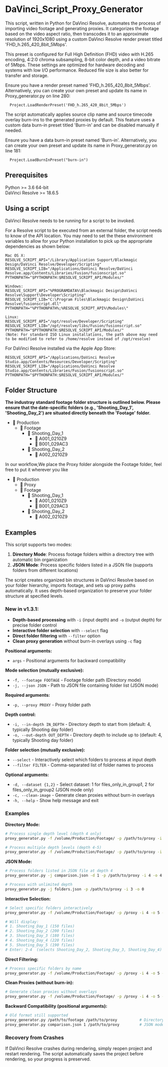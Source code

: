 # DaVinci_Script_Proxy_Generator

This script, written in Python for DaVinci Resolve, automates the process of importing video footage and generating proxies. It categorizes the footage based on the video aspect ratio, then transcodes it to an approximate resolution of 1920x1080 using a custom DaVinci Resolve render preset titled 'FHD_h.265_420_8bit_5Mbps'. 

This preset is configured for Full High Definition (FHD) video with H.265 encoding, 4:2:0 chroma subsampling, 8-bit color depth, and a video bitrate of 5Mbps. These settings are optimized for hardware decoding and systems with low I/O performance. Reduced file size is also better for transfer and storage.

Ensure you have a render preset named 'FHD_h.265_420_8bit_5Mbps'. Alternatively, you can create your own preset and update its name in Proxy_generator.py on line 280:

      
      Project.LoadRenderPreset('FHD_h.265_420_8bit_5Mbps')
      

The script automatically applies source clip name and source timecode overlay burn-ins to the generated proxies by default. This feature uses a custom data burn-in preset titled 'Burn-in' and can be disabled manually if needed.

Ensure you have a data burn-in preset named 'Burn-in'. Alternatively, you can create your own preset and update its name in Proxy_generator.py on line 181:
  
    
      Project.LoadBurnInPreset("burn-in")
    

## Prerequisites
Python >= 3.6 64-bit  
DaVinci Resolve >= 18.6.5


## Using a script
DaVinci Resolve needs to be running for a script to be invoked.

For a Resolve script to be executed from an external folder, the script needs to know of the API location. 
You may need to set the these environment variables to allow for your Python installation to pick up the appropriate dependencies as shown below:

    Mac OS X:
    RESOLVE_SCRIPT_API="/Library/Application Support/Blackmagic Design/DaVinci Resolve/Developer/Scripting"
    RESOLVE_SCRIPT_LIB="/Applications/DaVinci Resolve/DaVinci Resolve.app/Contents/Libraries/Fusion/fusionscript.so"
    PYTHONPATH="$PYTHONPATH:$RESOLVE_SCRIPT_API/Modules/"

    Windows:
    RESOLVE_SCRIPT_API="%PROGRAMDATA%\Blackmagic Design\DaVinci Resolve\Support\Developer\Scripting"
    RESOLVE_SCRIPT_LIB="C:\Program Files\Blackmagic Design\DaVinci Resolve\fusionscript.dll"
    PYTHONPATH="%PYTHONPATH%;%RESOLVE_SCRIPT_API%\Modules\"

    Linux:
    RESOLVE_SCRIPT_API="/opt/resolve/Developer/Scripting"
    RESOLVE_SCRIPT_LIB="/opt/resolve/libs/Fusion/fusionscript.so"
    PYTHONPATH="$PYTHONPATH:$RESOLVE_SCRIPT_API/Modules/"
    (Note: For standard ISO Linux installations, the path above may need to be modified to refer to /home/resolve instead of /opt/resolve)

For DaVinci Resolve installed via the Apple App Store:

    RESOLVE_SCRIPT_API="/Applications/DaVinci Resolve Studio.app/Contents/Resources/Developer/Scripting"
    RESOLVE_SCRIPT_LIB="/Applications/DaVinci Resolve Studio.app/Contents/Libraries/Fusion/fusionscript.so"
    PYTHONPATH="$PYTHONPATH:$RESOLVE_SCRIPT_API/Modules/"


## Folder Structure
**The industray standard footage folder structure is outlined below. Please ensure that the date-specific folders (e.g., 'Shooting_Day_1', 'Shooting_Day_2') are situated directly beneath the 'Footage' folder.**
- 📁 Production
  - 📁 Footage
    - 📁 Shooting_Day_1
      - 📁 A001_0210Z9
      - 📁 B001_029AC3
    - 📁 Shooting_Day_2
      - 📁 A002_0210Z9

  
In our workflow,We place the Proxy folder alongside the Footage folder, feel free to put it wherever you like
- 📁 Production
  - 📁 Proxy
  - 📁 Footage
    - 📁 Shooting_Day_1
      - 📁 A001_0210Z9
      - 📁 B001_029AC3
    - 📁 Shooting_Day_2
      - 📁 A002_0210Z9


## Examples

This script supports two modes:
1. **Directory Mode**: Process footage folders within a directory tree with automatic bin organization
2. **JSON Mode**: Process specific folders listed in a JSON file (supports folders from different locations)

The script creates organized bin structures in DaVinci Resolve based on your folder hierarchy,
imports footage, and sets up proxy paths automatically. It uses depth-based organization to
preserve your folder structure at specified levels.

### New in v1.3.1:
- **Depth-based processing** with `-i` (input depth) and `-o` (output depth) for precise folder control
- **Interactive folder selection** with `--select` flag
- **Direct folder filtering** with `--filter` option
- **Clean proxy generation** without burn-in overlays using `-c` flag

**Positional arguments:**
- `args` - Positional arguments for backward compatibility

**Mode selection (mutually exclusive):**
- `-f, --footage FOOTAGE` - Footage folder path (Directory mode)
- `-j, --json JSON` - Path to JSON file containing folder list (JSON mode)

**Required arguments:**
- `-p, --proxy PROXY` - Proxy folder path

**Depth control:**
- `-i, --in-depth IN_DEPTH` - Directory depth to start from (default: 4, typically Shooting day folder)
- `-o, --out-depth OUT_DEPTH` - Directory depth to include up to (default: 4, typically Shooting day folder)

**Folder selection (mutually exclusive):**
- `--select` - Interactively select which folders to process at input depth
- `--filter FILTER` - Comma-separated list of folder names to process

**Optional arguments:**
- `-d, --dataset {1,2}` - Select dataset: 1 for files_only_in_group1, 2 for files_only_in_group2 (JSON mode only)
- `-c, --clean-image` - Generate clean proxies without burn-in overlays
- `-h, --help` - Show help message and exit

### Examples

**Directory Mode:**
```zsh
# Process single depth level (depth 4 only)
proxy_generator.py -f /volume/Production/Footage/ -p /path/to/proxy -i 4 -o 4

# Process multiple depth levels (depth 4-5)
proxy_generator.py -f /volume/Production/Footage/ -p /path/to/proxy -i 4 -o 5
```

**JSON Mode:**
```zsh
# Process folders listed in JSON file at depth 4
proxy_generator.py -j comparison.json -d 1 -p /path/to/proxy -i 4 -o 4

# Process with unlimited depth
proxy_generator.py -j folders.json -p /path/to/proxy -i 3 -o 0
```

**Interactive Selection:**
```zsh
# Select specific folders interactively
proxy_generator.py -f /volume/Production/Footage/ -p /proxy -i 4 -o 5 --select

# Will display:
# 1. Shooting_Day_1 (150 files)
# 2. Shooting_Day_2 (200 files)
# 3. Shooting_Day_3 (180 files)
# 4. Shooting_Day_4 (220 files)
# 5. Shooting_Day_5 (190 files)
# Enter: 2-4  (selects Shooting_Day_2, Shooting_Day_3, Shooting_Day_4)
```

**Direct Filtering:**
```zsh
# Process specific folders by name
proxy_generator.py -f /volume/Production/Footage/ -p /proxy -i 4 -o 5 --filter "Shooting_Day_2,Shooting_Day_3"
```

**Clean Proxies (without burn-in):**
```zsh
# Generate clean proxies without overlays
proxy_generator.py -f /volume/Production/Footage/ -p /proxy -i 4 -o 5 -c
```

**Backward Compatibility (positional arguments):**
```zsh
# Old format still supported
proxy_generator.py /path/to/footage /path/to/proxy          # Directory mode, depth=4 (default)
proxy_generator.py comparison.json 1 /path/to/proxy         # JSON mode, dataset=1, depth=4
```

### Recovery from Crashes

If DaVinci Resolve crashes during rendering, simply reopen project and restart rendering. The script automatically saves the project before rendering, so your progress is preserved.
